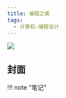 ```yaml
---
title: 编程之美
tags:
  - 计算机-编程设计
---
```


![](https://cdn.weread.qq.com/weread/cover/19/YueWen_687994/s_YueWen_687994.jpg)


## 封面




!!! note "笔记"

	  

